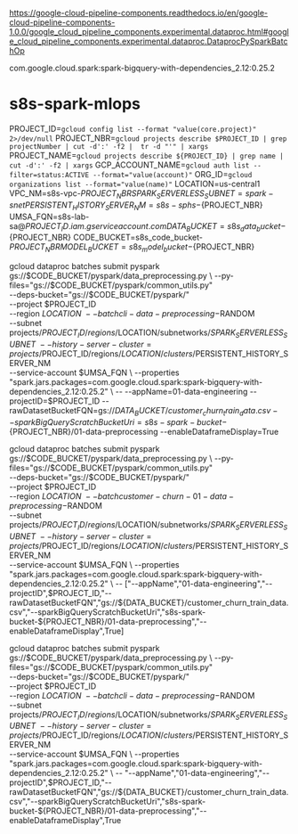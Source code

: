 https://google-cloud-pipeline-components.readthedocs.io/en/google-cloud-pipeline-components-1.0.0/google_cloud_pipeline_components.experimental.dataproc.html#google_cloud_pipeline_components.experimental.dataproc.DataprocPySparkBatchOp

com.google.cloud.spark:spark-bigquery-with-dependencies_2.12:0.25.2


# s8s-spark-mlops

PROJECT_ID=`gcloud config list --format "value(core.project)" 2>/dev/null`
PROJECT_NBR=`gcloud projects describe $PROJECT_ID | grep projectNumber | cut -d':' -f2 |  tr -d "'" | xargs`
PROJECT_NAME=`gcloud projects describe ${PROJECT_ID} | grep name | cut -d':' -f2 | xargs`
GCP_ACCOUNT_NAME=`gcloud auth list --filter=status:ACTIVE --format="value(account)"`
ORG_ID=`gcloud organizations list --format="value(name)"`
LOCATION=us-central1
VPC_NM=s8s-vpc-$PROJECT_NBR
SPARK_SERVERLESS_SUBNET=spark-snet
PERSISTENT_HISTORY_SERVER_NM=s8s-sphs-${PROJECT_NBR}
UMSA_FQN=s8s-lab-sa@$PROJECT_ID.iam.gserviceaccount.com
DATA_BUCKET=s8s_data_bucket-${PROJECT_NBR}
CODE_BUCKET=s8s_code_bucket-${PROJECT_NBR}
MODEL_BUCKET=s8s_model_bucket-${PROJECT_NBR}

gcloud dataproc batches submit pyspark \
gs://$CODE_BUCKET/pyspark/data_preprocessing.py \
--py-files="gs://$CODE_BUCKET/pyspark/common_utils.py" \
--deps-bucket="gs://$CODE_BUCKET/pyspark/" \
--project $PROJECT_ID \
--region $LOCATION  \
--batch cli-data-preprocessing-$RANDOM \
--subnet projects/$PROJECT_ID/regions/$LOCATION/subnetworks/$SPARK_SERVERLESS_SUBNET \
--history-server-cluster=projects/$PROJECT_ID/regions/$LOCATION/clusters/$PERSISTENT_HISTORY_SERVER_NM \
--service-account $UMSA_FQN \
--properties "spark.jars.packages=com.google.cloud.spark:spark-bigquery-with-dependencies_2.12:0.25.2" \
-- --appName=01-data-engineering --projectID=$PROJECT_ID --rawDatasetBucketFQN=gs://${DATA_BUCKET}/customer_churn_train_data.csv --sparkBigQueryScratchBucketUri=s8s-spark-bucket-${PROJECT_NBR}/01-data-preprocessing --enableDataframeDisplay=True


gcloud dataproc batches submit pyspark \
gs://$CODE_BUCKET/pyspark/data_preprocessing.py \
--py-files="gs://$CODE_BUCKET/pyspark/common_utils.py" \
--deps-bucket="gs://$CODE_BUCKET/pyspark/" \
--project $PROJECT_ID \
--region $LOCATION  \
--batch customer-churn-01-data-preprocessing-$RANDOM \
--subnet projects/$PROJECT_ID/regions/$LOCATION/subnetworks/$SPARK_SERVERLESS_SUBNET \
--history-server-cluster=projects/$PROJECT_ID/regions/$LOCATION/clusters/$PERSISTENT_HISTORY_SERVER_NM \
--service-account $UMSA_FQN \
--properties "spark.jars.packages=com.google.cloud.spark:spark-bigquery-with-dependencies_2.12:0.25.2" \
-- ["--appName","01-data-engineering","--projectID",$PROJECT_ID,"--rawDatasetBucketFQN","gs://${DATA_BUCKET}/customer_churn_train_data.csv","--sparkBigQueryScratchBucketUri","s8s-spark-bucket-${PROJECT_NBR}/01-data-preprocessing","--enableDataframeDisplay",True]

gcloud dataproc batches submit pyspark \
gs://$CODE_BUCKET/pyspark/data_preprocessing.py \
--py-files="gs://$CODE_BUCKET/pyspark/common_utils.py" \
--deps-bucket="gs://$CODE_BUCKET/pyspark/" \
--project $PROJECT_ID \
--region $LOCATION  \
--batch cli-data-preprocessing-$RANDOM \
--subnet projects/$PROJECT_ID/regions/$LOCATION/subnetworks/$SPARK_SERVERLESS_SUBNET \
--history-server-cluster=projects/$PROJECT_ID/regions/$LOCATION/clusters/$PERSISTENT_HISTORY_SERVER_NM \
--service-account $UMSA_FQN \
--properties "spark.jars.packages=com.google.cloud.spark:spark-bigquery-with-dependencies_2.12:0.25.2" \
-- "--appName","01-data-engineering","--projectID",$PROJECT_ID,"--rawDatasetBucketFQN","gs://${DATA_BUCKET}/customer_churn_train_data.csv","--sparkBigQueryScratchBucketUri","s8s-spark-bucket-${PROJECT_NBR}/01-data-preprocessing","--enableDataframeDisplay",True
